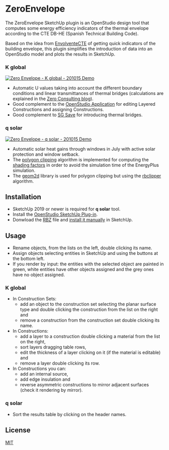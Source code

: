 # ZeroEnvelope

The ZeroEnvelope SketchUp plugin is an OpenStudio design tool that computes some energy efficiency indicators of the thermal envelope according to the CTE DB-HE (Spanish Technical Building Code).

Based on the idea from [EnvolventeCTE](https://pachi.github.io/envolventecte) of getting quick indicators of the building envelope, this plugin simplifies the introduction of data into an OpenStudio model and plots the results in SketchUp.

### K global

[![Zero Envelope - K global - 201015 Demo](http://img.youtube.com/vi/NnLzam9g170/0.jpg)](http://www.youtube.com/watch?v=NnLzam9g170 "K global demo")

* Automatic U values taking into account the different boundary conditions and linear transmittances of thermal bridges (calculations are explained in the [Zero Consulting blog](https://blog.zeroconsulting.com/nuevo-cte-he-2019-kglobal)).
* Good complement to the [OpenStudio Application](https://github.com/openstudiocoalition/OpenStudioApplication) for editing Layered Constructions and assigning Constructions.
* Good complement to [SG Save](http://www.efinovatic.es/energyPlus/) for introducing thermal bridges.

### q solar

[![Zero Envelope - q solar - 201015 Demo](http://img.youtube.com/vi/iTK3uvhkkqs/0.jpg)](http://www.youtube.com/watch?v=iTK3uvhkkqs "q solar demo")

* Automatic solar heat gains through windows in July with active solar protection and window setback.
* The [polygon clipping](https://bigladdersoftware.com/epx/docs/9-4/engineering-reference/shading-module.html#polygon-clipping) algorithm is implemented for computing the [shading factors](https://bigladdersoftware.com/epx/docs/9-4/engineering-reference/sky-radiance-model.html#shadowing-of-sky-diffuse-solar-radiation) in order to avoid the simulation time of the EnergyPlus simulation.
* The [geom2d](https://github.com/gettalong/geom2d) library is used for polygon clipping but using the [rbclipper](https://github.com/mieko/rbclipper) algorithm.


## Installation

* SketchUp 2019 or newer is required for **q solar** tool.
* Install the [OpenStudio SketchUp Plug-in](https://github.com/openstudiocoalition/openstudio-sketchup-plugin).
* Donwload the [RBZ](https://github.com/agonzalezesteve/ZeroEnvelope/raw/main/ZeroEnvelope.rbz) file and [install it manually](https://help.sketchup.com/en/extension-warehouse/adding-extensions-sketchup#install-manual) in SketchUp.

## Usage

* Rename objects, from the lists on the left, double clicking its name.
* Assign objects selecting entities in SketchUp and using the buttons at the bottom left.
* If you render by input: the entities with the selected object are painted in green, white entities have other objects assigned and the grey ones have no object assigned.

### K global

* In Construction Sets:
  * add an object to the construction set selecting the planar surface type and double clicking the construction from the list on the right and
  * remove a construction from the construction set double clicking its name.
* In Constructions:
  * add a layer to a construction double clicking a material from the list on the right,
  * sort layers dragging table rows,
  * edit the thickness of a layer clicking on it (if the material is editable) and
  * remove a layer double clicking its row.
* In Constructions you can:
  * add an internal source,
  * add edge insulation and
  * reverse asymmetric constructions to mirror adjacent surfaces (check it rendering by mirror).

### q solar

* Sort the results table by clicking on the header names.

## License

[MIT](https://choosealicense.com/licenses/mit/)